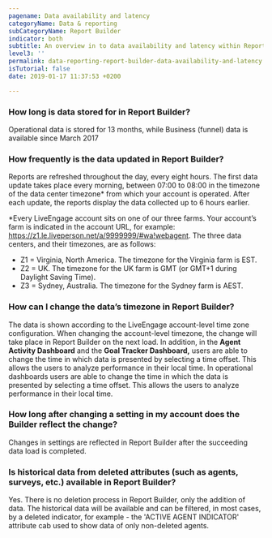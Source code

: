 ```yaml
---
pagename: Data availability and latency
categoryName: Data & reporting
subCategoryName: Report Builder
indicator: both
subtitle: An overview in to data availability and latency within Report Builder
level3: ''
permalink: data-reporting-report-builder-data-availability-and-latency.html
isTutorial: false
date: 2019-01-17 11:37:53 +0200

---
```

### **How long is data stored for in Report Builder?**

Operational data is stored for 13 months, while Business (funnel) data is available since March 2017

### **How frequently is the data updated in Report Builder?**

Reports are refreshed throughout the day, every eight hours. The first data update takes place every morning, between 07:00 to 08:00 in the timezone of the data center timezone* from which your account is operated. After each update, the reports display the data collected up to 6 hours earlier.

\*Every LiveEngage account sits on one of our three farms. Your account’s farm is indicated in the account URL, for example: https://z1.le.liveperson.net/a/9999999/#wa!webagent. The three data centers, and their timezones, are as follows:

* Z1 = Virginia, North America. The timezone for the Virginia farm is EST.
* Z2 = UK. The timezone for the UK farm is GMT (or GMT+1 during Daylight Saving Time).
* Z3 = Sydney, Australia. The timezone for the Sydney farm is AEST.

### **How can I change the data’s timezone in Report Builder?**

The data is shown according to the LiveEngage account-level time zone configuration. When changing the account-level timezone, the change will take place in Report Builder on the next load. In addition, in the **Agent Activity Dashboard** and the **Goal Tracker Dashboard,** users are able to change the time in which data is presented by selecting a time offset. This allows the users to analyze performance in their local time. In operational dashboards users are able to change the time in which the data is presented by selecting a time offset. This allows the users to analyze performance in their local time.  

### **How long after changing a setting in my account does the Builder reflect the change?**

Changes in settings are reflected in Report Builder after the succeeding data load is completed.

### **Is historical data from deleted attributes (such as agents, surveys, etc.) available in Report Builder?**

Yes. There is no deletion process in Report Builder, only the addition of data. The historical data will be available and can be filtered, in most cases, by a deleted indicator, for example - the 'ACTIVE AGENT INDICATOR' attribute cab used to show data of only non-deleted agents.
